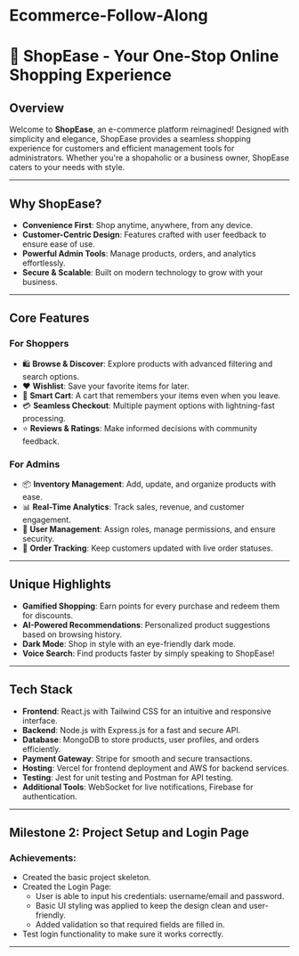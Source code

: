 # Ecommerce-Follow-Along

# 🛒 **ShopEase - Your One-Stop Online Shopping Experience**  

## **Overview**  
Welcome to **ShopEase**, an e-commerce platform reimagined! Designed with simplicity and elegance, ShopEase provides a seamless shopping experience for customers and efficient management tools for administrators. Whether you're a shopaholic or a business owner, ShopEase caters to your needs with style.  

---

## **Why ShopEase?**  
- **Convenience First**: Shop anytime, anywhere, from any device.  
- **Customer-Centric Design**: Features crafted with user feedback to ensure ease of use.  
- **Powerful Admin Tools**: Manage products, orders, and analytics effortlessly.  
- **Secure & Scalable**: Built on modern technology to grow with your business.  

---

## **Core Features**

### **For Shoppers**  
- 🛍️ **Browse & Discover**: Explore products with advanced filtering and search options.  
- ❤️ **Wishlist**: Save your favorite items for later.  
- 🛒 **Smart Cart**: A cart that remembers your items even when you leave.  
- 💳 **Seamless Checkout**: Multiple payment options with lightning-fast processing.  
- ⭐ **Reviews & Ratings**: Make informed decisions with community feedback.  

### **For Admins**  
- 📦 **Inventory Management**: Add, update, and organize products with ease.  
- 📊 **Real-Time Analytics**: Track sales, revenue, and customer engagement.  
- 👥 **User Management**: Assign roles, manage permissions, and ensure security.  
- 🚚 **Order Tracking**: Keep customers updated with live order statuses.  

---

## **Unique Highlights**  

- **Gamified Shopping**: Earn points for every purchase and redeem them for discounts.  
- **AI-Powered Recommendations**: Personalized product suggestions based on browsing history.  
- **Dark Mode**: Shop in style with an eye-friendly dark mode.  
- **Voice Search**: Find products faster by simply speaking to ShopEase!  

---

## **Tech Stack**  

- **Frontend**: React.js with Tailwind CSS for an intuitive and responsive interface.  
- **Backend**: Node.js with Express.js for a fast and secure API.  
- **Database**: MongoDB to store products, user profiles, and orders efficiently.  
- **Payment Gateway**: Stripe for smooth and secure transactions.  
- **Hosting**: Vercel for frontend deployment and AWS for backend services.  
- **Testing**: Jest for unit testing and Postman for API testing.  
- **Additional Tools**: WebSocket for live notifications, Firebase for authentication.  

---




## Milestone 2: Project Setup and Login Page

### Achievements:
- Created the basic project skeleton.
- Created the Login Page:
  - User is able to input his credentials: username/email and password.
  - Basic UI styling was applied to keep the design clean and user-friendly.
  - Added validation so that required fields are filled in.
- Test login functionality to make sure it works correctly.


---
